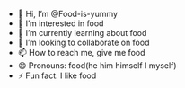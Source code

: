 - 👋 Hi, I’m @Food-is-yummy
- 👀 I’m interested in food
- 🌱 I’m currently learning about food
- 💞️ I’m looking to collaborate on food
- 📫 How to reach me, give me food
- 😄 Pronouns: food(he him himself I myself)
- ⚡ Fun fact: I like food
